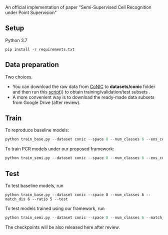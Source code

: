An official implementation of paper "Semi-Supervised Cell Recognition under Point Supervision"



## Setup

Python 3.7

```
pip install -r requirements.txt 
```



## Data preparation

Two choices.

- You can download the raw data from [CoNIC](https://conic-challenge.grand-challenge.org/) to **datasets/conic** folder and then run this [script](https://github.com/windygooo/SSPCR/blob/main/datasets/conic/prepare_data.py))) to obtain training/validation/test subsets . 
- A more convenient way is to download the ready-made data subsets from Google Drive (after review).



## Train

To reproduce baseline models:

```python
python train_base.py --dataset conic --space 8 --num_classes 6 --eos_coef 0.4 --match_dis 6 --output_dir=he_sup_5_base --ratio 5
```

To train PCR models under our proposed framework:

```python
python train_semi.py --dataset conic --space 8 --num_classes 6 --eos_coef 0.4 --match_dis 6 --output_dir=he_sup_5_semi --ratio 5 --enable_semi_sup
```



## Test

To test baseline models, run

```
python train_base.py --dataset conic --space 8 --num_classes 6 --match_dis 6 --ratio 5 --test
```

To test models trained using our framework, run

```python
python train_semi.py --dataset conic --space 8 --num_classes 6 --match_dis 6 --ratio 5 -test
```



The checkpoints will be also released here after review.


